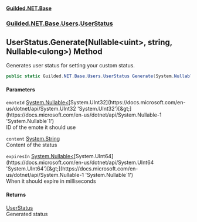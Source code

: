 #### [Guilded.NET.Base](Guilded_NET_Base.md 'Guilded.NET.Base')
### [Guilded.NET.Base.Users](Guilded_NET_Base.md#Guilded_NET_Base_Users 'Guilded.NET.Base.Users').[UserStatus](UserStatus.md 'Guilded.NET.Base.Users.UserStatus')
## UserStatus.Generate(Nullable&lt;uint&gt;, string, Nullable&lt;ulong&gt;) Method
Generates user status for setting your custom status.  
```csharp
public static Guilded.NET.Base.Users.UserStatus Generate(System.Nullable<uint> emoteId=null, string content=null, System.Nullable<ulong> expiresIn=0uL);
```
#### Parameters
<a name='Guilded_NET_Base_Users_UserStatus_Generate(System_Nullable_uint__string_System_Nullable_ulong_)_emoteId'></a>
`emoteId` [System.Nullable&lt;](https://docs.microsoft.com/en-us/dotnet/api/System.Nullable-1 'System.Nullable`1')[System.UInt32](https://docs.microsoft.com/en-us/dotnet/api/System.UInt32 'System.UInt32')[&gt;](https://docs.microsoft.com/en-us/dotnet/api/System.Nullable-1 'System.Nullable`1')  
ID of the emote it should use
  
<a name='Guilded_NET_Base_Users_UserStatus_Generate(System_Nullable_uint__string_System_Nullable_ulong_)_content'></a>
`content` [System.String](https://docs.microsoft.com/en-us/dotnet/api/System.String 'System.String')  
Content of the status
  
<a name='Guilded_NET_Base_Users_UserStatus_Generate(System_Nullable_uint__string_System_Nullable_ulong_)_expiresIn'></a>
`expiresIn` [System.Nullable&lt;](https://docs.microsoft.com/en-us/dotnet/api/System.Nullable-1 'System.Nullable`1')[System.UInt64](https://docs.microsoft.com/en-us/dotnet/api/System.UInt64 'System.UInt64')[&gt;](https://docs.microsoft.com/en-us/dotnet/api/System.Nullable-1 'System.Nullable`1')  
When it should expire in milliseconds
  
#### Returns
[UserStatus](UserStatus.md 'Guilded.NET.Base.Users.UserStatus')  
Generated status
